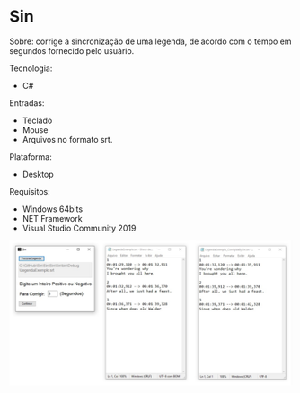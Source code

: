 # Sin

Sobre: corrige a sincronização de uma legenda, de acordo com o tempo em segundos fornecido pelo usuário.

Tecnologia: 
  - C#

Entradas: 
  - Teclado
  - Mouse
  - Arquivos no formato srt.


Plataforma: 
  - Desktop

Requisitos: 
  - Windows 64bits
  - NET Framework
  - Visual Studio Community 2019

![ ](https://raw.githubusercontent.com/RenatoEstecio/Sin/main/Sin/Sin/Sin/ScreenShot.jpg)
